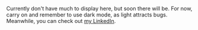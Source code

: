 Currently don't have much to display here, but soon there will be. For now, carry on and remember to use dark mode, as light attracts bugs.
Meanwhile, you can check out [my LinkedIn](www.linkedin.com/in/giullianomteixeira).
